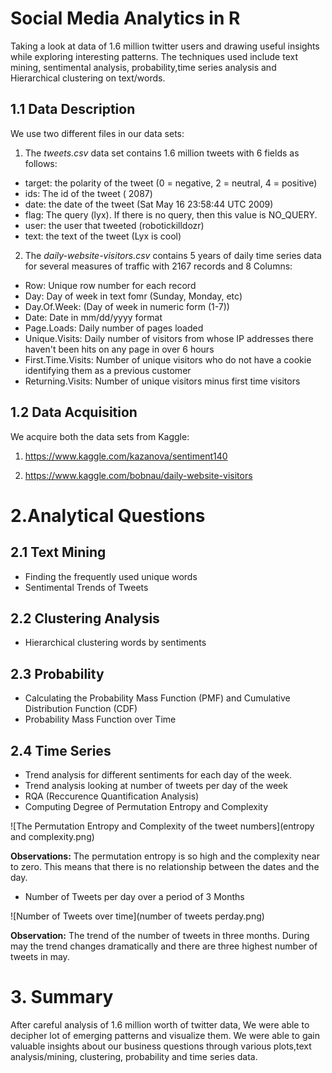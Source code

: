 # Social Media Analytics in R

Taking a look at data of 1.6 million twitter users and drawing useful insights while exploring interesting patterns. The techniques used include text mining, sentimental analysis, probability,time series analysis and Hierarchical clustering on text/words.

## 1.1 Data Description

We use two different files in our data sets:

1. The *tweets.csv* data set contains 1.6 million tweets with 6 fields as follows:

- target: the polarity of the tweet (0 = negative, 2 = neutral, 4 = positive)
- ids: The id of the tweet ( 2087)
- date: the date of the tweet (Sat May 16 23:58:44 UTC 2009)
- flag: The query (lyx). If there is no query, then this value is NO_QUERY.
- user: the user that tweeted (robotickilldozr)
- text: the text of the tweet (Lyx is cool)

2. The *daily-website-visitors.csv* contains 5 years of daily time series data for several measures of traffic with 2167 records and 8 Columns:

- Row: Unique row number for each record
- Day: Day of week in text fomr (Sunday, Monday, etc)
- Day.Of.Week: (Day of week in numeric form (1-7))
- Date: Date in mm/dd/yyyy format
- Page.Loads: Daily number of pages loaded
- Unique.Visits: Daily number of visitors from whose IP addresses there haven't been hits on any page in over 6 hours
- First.Time.Visits: Number of unique visitors who do not have a cookie identifying them as a previous customer
- Returning.Visits: Number of unique visitors minus first time visitors

## 1.2 Data Acquisition

We acquire both the data sets from Kaggle:

1. https://www.kaggle.com/kazanova/sentiment140

2. https://www.kaggle.com/bobnau/daily-website-visitors

# 2.Analytical Questions 

## 2.1 Text Mining

- Finding the frequently used unique words
- Sentimental Trends of Tweets

## 2.2 Clustering Analysis

- Hierarchical clustering words by sentiments

## 2.3 Probability

- Calculating the Probability Mass Function (PMF) and Cumulative Distribution Function (CDF)
- Probability Mass Function over Time

## 2.4 Time Series

- Trend analysis for different sentiments for each day of the week.
- Trend analysis looking at number of tweets per day of the week
- RQA (Reccurence Quantification Analysis)
- Computing Degree of Permutation Entropy and Complexity

![The Permutation Entropy and Complexity of the tweet numbers](entropy and complexity.png)

**Observations:** The permutation entropy is so high and the complexity near to zero. This means that there is no relationship between the dates and the day.

- Number of Tweets per day over a period of 3 Months

![Number of Tweets over time](number of tweets perday.png)

**Observation:** The trend of the number of tweets in three months. During may the trend changes dramatically and there are three highest number of tweets in may. 

# 3. Summary

After careful analysis of 1.6 million worth of twitter data, We were able to decipher lot of emerging patterns and visualize them. We were able to gain valuable insights about our business questions through various plots,text analysis/mining, clustering, probability and time series data.
